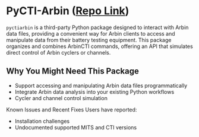 # PyCTI-Arbin ([Repo Link](https://github.com/BatteryDataAlliance/pyctiarbin/tree/main))
`pyctiarbin` is a third-party Python package designed to interact with Arbin data files, 
providing a convenient way for Arbin clients to access and manipulate data from their battery testing equipment. 
This package organizes and combines ArbinCTI commands, offering an API that simulates direct control of Arbin cyclers or channels.

## Why You Might Need This Package
- Support accessing and manipulating Arbin data files programmatically
- Integrate Arbin data analysis into your existing Python workflows
- Cycler and channel control simulation

Known Issues and Recent Fixes
Users have reported:
- Installation challenges
- Undocumented supported MITS and CTI versions

